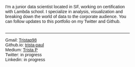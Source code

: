 <html>
<head>
<meta name="viewport" content="width=device-width, initial-scale=1">
<style>
* {box-sizing: border-box;}
body {font-family: Verdana, sans-serif;}
.mySlides {display: none;}
img {vertical-align: middle;}

/* Slideshow container */
.slideshow-container {
  max-width: 1000px;
  position: relative;
  margin: auto;
}

/* Caption text */
.text {
  color: #f2f2f2;
  font-size: 15px;
  padding: 8px 12px;
  position: absolute;
  bottom: 8px;
  width: 100%;
  text-align: center;
}

/* Number text (1/3 etc) */
.numbertext {
  color: #f2f2f2;
  font-size: 12px;
  padding: 8px 12px;
  position: absolute;
  top: 0;
}

/* Text box */
#grad1 {
  height: 75px;
  background-color: black; /* For browsers that do not support gradients */
  background-image: linear-gradient(to bottom right, black, white); /* Standard syntax (must be last) */
}

/* The dots/bullets/indicators */
.dot {
  height: 15px;
  width: 15px;
  margin: 0 2px;
  background-color: #bbb;
  border-radius: 50%;
  display: inline-block;
  transition: background-color 0.6s ease;
}

.active {
  background-color: #717171;
}

/* Fading animation */
.fade {
  -webkit-animation-name: fade;
  -webkit-animation-duration: 2s;
  animation-name: fade;
  animation-duration: 2s;
}

@-webkit-keyframes fade {
  from {opacity: 0} 
  to {opacity: 1}
}

@keyframes fade {
  from {opacity: 0} 
  to {opacity: 1}
}

/* On smaller screens, decrease text size */
@media only screen and (max-width: 300px) {
  .text {font-size: 11px}
}
</style>
</head>
<body>

<div class="slideshow-container">

<div class="mySlides fade">
  <div class="numbertext">1 / 3</div>
  <img src="Week3Sprint.png" style="width:100%">
  <div class="text">From <a href = "https://colab.research.google.com/drive/1jgUGKPE0KGt-6CWH1fgkNXxzqkq9SLcv">Sprint 3 Challenge</a></div>
  <div id="grad1"></div>
</div>

<div class="mySlides fade">
  <div class="numbertext">2 / 3</div>
  <img src="Week4%203.png" style="width:100%">
  <div class="text"> From < a href = "https://colab.research.google.com/drive/1-isexPVhAmChlHJ6efcOVtzTgxEfpmFs">Intro to Bayes Notebook</a></div>
  <div id="grad1"></div>
</div>

<div class="mySlides fade">
  <div class="numbertext">2 / 3</div>
  <img src="Week4%203.png" style="width:100%">
  <div class="text">[From Intro to Bayes Notebook](https://colab.research.google.com/drive/1-isexPVhAmChlHJ6efcOVtzTgxEfpmFs)</div>
  <div id="grad1"></div>
</div>

</div>
<br>

<div style="text-align:center">
  <span class="dot"></span> 
  <span class="dot"></span> 
  <span class="dot"></span> 
</div>

<script>
var slideIndex = 0;
showSlides();

function showSlides() {
  var i;
  var slides = document.getElementsByClassName("mySlides");
  var dots = document.getElementsByClassName("dot");
  for (i = 0; i < slides.length; i++) {
    slides[i].style.display = "none";  
  }
  slideIndex++;
  if (slideIndex > slides.length) {slideIndex = 1}    
  for (i = 0; i < dots.length; i++) {
    dots[i].className = dots[i].className.replace(" active", "");
  }
  slides[slideIndex-1].style.display = "block";  
  dots[slideIndex-1].className += " active";
  setTimeout(showSlides, 5000); // Change image every 5 seconds
}
</script>

I'm a junior data scientist located in SF, working on certification with Lambda school. I specialize in analysis, visualization and breaking down the world of data to the corporate audience. You can follow
updates to this portfolio on my Twitter and Github.<br>
<br>
<hr>
Gmail: <a href= "mailto:tristap98@gmail.com">Tristap98</a><br>
Github.io: <a href = "https://github.com/trista-paul">trista-paul</a><br>
Medium: <a href="https://medium.com/@tristap98">Trista P</a><br>
Twitter: in progress<br>
Linkedin: in progress<br>
